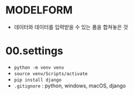 # MODELFORM
-  데이터와 데이터를 입력받을 수 있는 폼을 합쳐놓은 것

# 00.settings
- `python -m venv venv`
- `source venv/Scripts/activate`
- `pip install django`
- `.gitignore` : python, windows, macOS, django